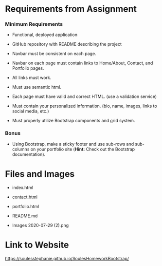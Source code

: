 # Requirements from Assignment

### Minimum Requirements

-   Functional, deployed application
    
-   GitHub repository with README describing the project
    
-   Navbar must be consistent on each page.
    
-   Navbar on each page must contain links to Home/About, Contact, and Portfolio pages.
    
-   All links must work.
    
-   Must use semantic html.
    
-   Each page must have valid and correct HTML. (use a validation service)
    
-   Must contain your personalized information. (bio, name, images, links to social media, etc.)
    
-   Must properly utilize Bootstrap components and grid system.
    

### Bonus

-   Using Bootstrap, make a sticky footer and use sub-rows and sub-columns on your portfolio site (**Hint:**  Check out the Bootstrap documentation).

# Files and Images

- index.html
- contact.html
- portfolio.html
- README.md

-  Images
	2020-07-29 (2).png
	
# Link to Website

https://soulesstephanie.github.io/SoulesHomeworkBootstrap/

    